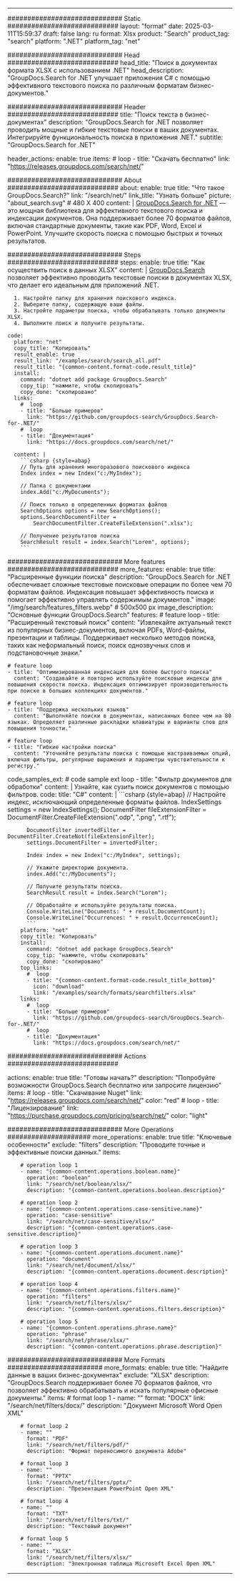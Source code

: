 
---
############################# Static ############################
layout: "format"
date:  2025-03-11T15:59:37
draft: false
lang: ru
format: Xlsx
product: "Search"
product_tag: "search"
platform: ".NET"
platform_tag: "net"

############################# Head ############################
head_title: "Поиск в документах формата XLSX с использованием .NET"
head_description: "GroupDocs.Search for .NET улучшает приложения C# с помощью эффективного текстового поиска по различным форматам бизнес-документов."

############################# Header ############################
title: "Поиск текста в бизнес-документах" 
description: "GroupDocs.Search for .NET позволяет проводить мощные и гибкие текстовые поиски в ваших документах. Интегрируйте функциональность поиска в приложения .NET."
subtitle: "GroupDocs.Search for .NET" 

header_actions:
  enable: true
  items:
    #  loop
    - title: "Скачать бесплатно"
      link: "https://releases.groupdocs.com/search/net/"
      
############################# About ############################
about:
    enable: true
    title: "Что такое GroupDocs.Search?"
    link: "/search/net/"
    link_title: "Узнать больше"
    picture: "about_search.svg" # 480 X 400
    content: |
       [GroupDocs.Search for .NET](/search/net/) — это мощная библиотека для эффективного текстового поиска и индексации документов. Она поддерживает более 70 форматов файлов, включая стандартные документы, такие как PDF, Word, Excel и PowerPoint. Улучшите скорость поиска с помощью быстрых и точных результатов.

############################# Steps ############################
steps:
    enable: true
    title: "Как осуществить поиск в данных XLSX"
    content: |
      [GroupDocs.Search](/search/net/) позволяет эффективно проводить текстовые поиски в документах XLSX, что делает его идеальным для приложений .NET.
      
      1. Настройте папку для хранения поискового индекса.
      2. Выберите папку, содержащую ваши файлы.
      3. Настройте параметры поиска, чтобы обрабатывать только документы XLSX.
      4. Выполните поиск и получите результаты.
   
    code:
      platform: "net"
      copy_title: "Копировать"
      result_enable: true
      result_link: "/examples/search/search_all.pdf"
      result_title: "{common-content.format-code.result_title}"
      install:
        command: "dotnet add package GroupDocs.Search"
        copy_tip: "нажмите, чтобы скопировать"
        copy_done: "скопировано"
      links:
        #  loop
        - title: "Больше примеров"
          link: "https://github.com/groupdocs-search/GroupDocs.Search-for-.NET/"
        #  loop
        - title: "Документация"
          link: "https://docs.groupdocs.com/search/net/"
          
      content: |
        ```csharp {style=abap}
        // Путь для хранения многоразового поискового индекса
        Index index = new Index("c:/MyIndex");

        // Папка с документами
        index.Add("c:/MyDocuments");

        // Поиск только в определенных форматах файлов
        SearchOptions options = new SearchOptions();
        options.SearchDocumentFilter = 
            SearchDocumentFilter.CreateFileExtension(".xlsx");

        // Получение результатов поиска
        SearchResult result = index.Search("Lorem", options);
        ```            

############################# More features ############################
more_features:
  enable: true
  title: "Расширенные функции поиска"
  description: "GroupDocs.Search for .NET обеспечивает сложные текстовые поисковые операции по более чем 70 форматам файлов. Индексация повышает эффективность поиска и помогает эффективно управлять содержимым документов."
  image: "/img/search/features_filters.webp" # 500x500 px
  image_description: "Основные функции GroupDocs.Search"
  features:
    # feature loop
    - title: "Расширенный текстовый поиск"
      content: "Извлекайте актуальный текст из популярных бизнес-документов, включая PDFs, Word-файлы, презентации и таблицы. Поддерживает несколько методов поиска, таких как неформальный поиск, поиск однозвучных слов и подстановочные знаки."

    # feature loop
    - title: "Оптимизированная индексация для более быстрого поиска"
      content: "Создавайте и повторно используйте поисковые индексы для повышения скорости поиска. Индексация оптимизирует производительность при поиске в больших коллекциях документов."

    # feature loop
    - title: "Поддержка нескольких языков"
      content: "Выполняйте поиски в документах, написанных более чем на 80 языках. Определяет различные раскладки клавиатуры и варианты слов для повышения точности."

    # feature loop
    - title: "Гибкие настройки поиска"
      content: "Уточняйте результаты поиска с помощью настраиваемых опций, включая фильтры, регулярные выражения и параметры чувствительности к регистру."
      
  code_samples_ext:
    # code sample ext loop
    - title: "Фильтр документов для обработки"
      content: |
        Узнайте, как сузить поиск документов с помощью фильтров.
      code:
        title: "C#"
        content: |
          ```csharp {style=abap}
          // Настройте индекс, исключающий определенные форматы файлов.
          IndexSettings settings = new IndexSettings();
          DocumentFilter fileExtensionFilter = 
            DocumentFilter.CreateFileExtension(".odp", ".png", ".rtf");

          DocumentFilter invertedFilter = DocumentFilter.CreateNot(fileExtensionFilter);
          settings.DocumentFilter = invertedFilter;

          Index index = new Index("c:/MyIndex", settings);
              
          // Укажите директорию документа.
          index.Add("c:/MyDocuments");

          // Получите результаты поиска.
          SearchResult result = index.Search("Lorem");
          
          // Обработайте и используйте результаты поиска.
          Console.WriteLine("Documents: " + result.DocumentCount);
          Console.WriteLine("Occurrences: " + result.OccurrenceCount);
          ```
        platform: "net"
        copy_title: "Копировать"
        install:
          command: "dotnet add package GroupDocs.Search"
          copy_tip: "нажмите, чтобы скопировать"
          copy_done: "скопировано"
        top_links:
          #  loop
          - title: "{common-content.format-code.result_title_bottom}"
            icon: "download"
            link: "/examples/search/formats/searchfilters.xlsx"
        links:
          #  loop
          - title: "Больше примеров"
            link: "https://github.com/groupdocs-search/GroupDocs.Search-for-.NET/"
          #  loop
          - title: "Документация"
            link: "https://docs.groupdocs.com/search/net/"
            

            


############################# Actions ############################

actions:
  enable: true
  title: "Готовы начать?"
  description: "Попробуйте возможности GroupDocs.Search бесплатно или запросите лицензию"
  items:
    #  loop
    - title: "Скачивание Nuget"
      link: "https://releases.groupdocs.com/search/net/"
      color: "red"
        #  loop
    - title: "Лицензирование"
      link: "https://purchase.groupdocs.com/pricing/search/net/"
      color: "light"


############################# More Operations #####################
more_operations:
    enable: true
    title: "Ключевые особенности"
    exclude: "filters"
    description: "Проводите точные и эффективные поиски данных."
    items: 
          
        # operation loop 1
        - name: "{common-content.operations.boolean.name}"
          operation: "boolean"
          link: "/search/net/boolean/xlsx/"
          description: "{common-content.operations.boolean.description}"

        # operation loop 2
        - name: "{common-content.operations.case-sensitive.name}"
          operation: "case-sensitive"
          link: "/search/net/case-sensitive/xlsx/"
          description: "{common-content.operations.case-sensitive.description}"

        # operation loop 3
        - name: "{common-content.operations.document.name}"
          operation: "document"
          link: "/search/net/document/xlsx/"
          description: "{common-content.operations.document.description}"

        # operation loop 4
        - name: "{common-content.operations.filters.name}"
          operation: "filters"
          link: "/search/net/filters/xlsx/"
          description: "{common-content.operations.filters.description}"

        # operation loop 5
        - name: "{common-content.operations.phrase.name}"
          operation: "phrase"
          link: "/search/net/phrase/xlsx/"
          description: "{common-content.operations.phrase.description}"
          
        
          
############################# More Formats ########################
more_formats:
    enable: true
    title: "Найдите данные в ваших бизнес-документах"
    exclude: "XLSX"
    description: "GroupDocs.Search поддерживает более 70 форматов файлов, что позволяет эффективно обрабатывать и искать популярные офисные документы."
    items: 
        # format loop 1
        - name: ""
          format: "DOCX"
          link: "/search/net/filters/docx/"
          description: "Документ Microsoft Word Open XML"
          
        # format loop 2
        - name: ""
          format: "PDF"
          link: "/search/net/filters/pdf/"
          description: "Формат переносимого документа Adobe"
          
        # format loop 3
        - name: ""
          format: "PPTX"
          link: "/search/net/filters/pptx/"
          description: "Презентация PowerPoint Open XML"

        # format loop 4
        - name: ""
          format: "TXT"
          link: "/search/net/filters/txt/"
          description: "Текстовый документ"
          
        # format loop 5
        - name: ""
          format: "XLSX"
          link: "/search/net/filters/xlsx/"
          description: "Электронная таблица Microsoft Excel Open XML"
  

---
